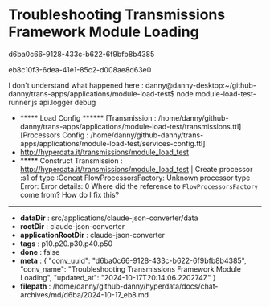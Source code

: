# Troubleshooting Transmissions Framework Module Loading

d6ba0c66-9128-433c-b622-6f9bfb8b4385

eb8c10f3-6dea-41e1-85c2-d008ae8d63e0

I don't understand what happened here :
danny@danny-desktop:~/github-danny/trans-apps/applications/module-load-test$ node module-load-test-runner.js 
 api.logger debug
+ ***** Load Config ******
[Transmission : /home/danny/github-danny/trans-apps/applications/module-load-test/transmissions.ttl]
[Processors Config : /home/danny/github-danny/trans-apps/applications/module-load-test/services-config.ttl]
+ http://hyperdata.it/transmissions/module_load_test
+ ***** Construct Transmission :  <http://hyperdata.it/transmissions/module_load_test>
| Create processor :s1 of type :Concat
FlowProcessorsFactory: Unknown processor type
Error:
Error details:
0
Where did the reference to `FlowProcessorsFactory` come from? How do I fix this?

---

* **dataDir** : src/applications/claude-json-converter/data
* **rootDir** : claude-json-converter
* **applicationRootDir** : claude-json-converter
* **tags** : p10.p20.p30.p40.p50
* **done** : false
* **meta** : {
  "conv_uuid": "d6ba0c66-9128-433c-b622-6f9bfb8b4385",
  "conv_name": "Troubleshooting Transmissions Framework Module Loading",
  "updated_at": "2024-10-17T20:14:06.220274Z"
}
* **filepath** : /home/danny/github-danny/hyperdata/docs/chat-archives/md/d6ba/2024-10-17_eb8.md